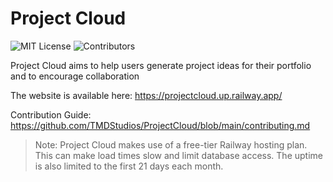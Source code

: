 # Project Cloud

![MIT License](https://img.shields.io/badge/license-MIT-brightgreen) ![Contributors](https://img.shields.io/github/contributors/TMDStudios/ProjectCloud)

Project Cloud aims to help users generate project ideas for their portfolio and to encourage collaboration

The website is available here: https://projectcloud.up.railway.app/


Contribution Guide: https://github.com/TMDStudios/ProjectCloud/blob/main/contributing.md

> Note: Project Cloud makes use of a free-tier Railway hosting plan. This can make load times slow and limit database access. The uptime is also limited to the first 21 days each month.
